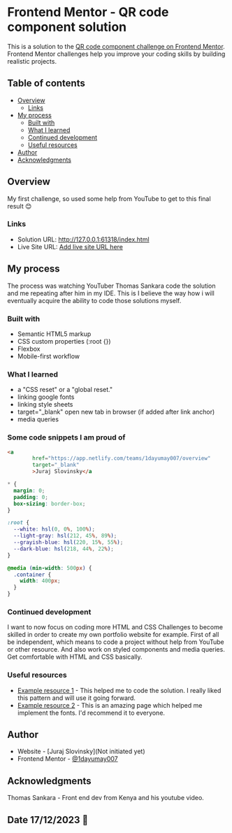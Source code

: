 # Frontend Mentor - QR code component solution

This is a solution to the [QR code component challenge on Frontend Mentor](https://www.frontendmentor.io/challenges/qr-code-component-iux_sIO_H). Frontend Mentor challenges help you improve your coding skills by building realistic projects.

## Table of contents

- [Overview](#overview)
  - [Links](#links)
- [My process](#my-process)
  - [Built with](#built-with)
  - [What I learned](#what-i-learned)
  - [Continued development](#continued-development)
  - [Useful resources](#useful-resources)
- [Author](#author)
- [Acknowledgments](#acknowledgments)

## Overview

My first challenge, so used some help from YouTube to get to this final result 😊

### Links

- Solution URL: http://127.0.0.1:61318/index.html
- Live Site URL: [Add live site URL here](https://your-live-site-url.com)

## My process

The process was watching YouTuber Thomas Sankara code the solution and me repeating after him in my IDE.
This is I believe the way how i will eventually acquire the ability to code those solutions myself.

### Built with

- Semantic HTML5 markup
- CSS custom properties (:root {})
- Flexbox
- Mobile-first workflow

### What I learned

- a "CSS reset" or a "global reset."
- linking google fonts
- linking style sheets
- target="\_blank" open new tab in browser (if added after link anchor)
- media queries

### Some code snippets I am proud of

```html
<a
        href="https://app.netlify.com/teams/1dayumay007/overview"
        target="_blank"
        >Juraj Slovinsky</a

```

```css
* {
  margin: 0;
  padding: 0;
  box-sizing: border-box;
}

:root {
  --white: hsl(0, 0%, 100%);
  --light-gray: hsl(212, 45%, 89%);
  --grayish-blue: hsl(220, 15%, 55%);
  --dark-blue: hsl(218, 44%, 22%);
}

@media (min-width: 500px) {
  .container {
    width: 400px;
  }
}
```

### Continued development

I want to now focus on coding more HTML and CSS Challenges to become skilled in order to create my own portfolio website for example.
First of all be independent, which means to code a project without help from YouTube or other resource.
And also work on styled components and media queries.
Get comfortable with HTML and CSS basically.

### Useful resources

- [Example resource 1](https://www.youtube.com/watch?v=JFyMWwOxHYM) - This helped me to code the solution. I really liked this pattern and will use it going forward.
- [Example resource 2](https://fonts.google.com/specimen/Outfit) - This is an amazing page which helped me implement the fonts. I'd recommend it to everyone.

## Author

- Website - [Juraj Slovinsky](Not initiated yet)
- Frontend Mentor - [@1dayumay007](https://www.frontendmentor.io/profile/1dayumay007)

## Acknowledgments

Thomas Sankara - Front end dev from Kenya and his youtube video.

## Date 17/12/2023 🚀
